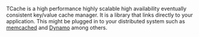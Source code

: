 TCache is a high performance highly scalable high availability eventually consistent key/value cache manager.  It is a library that links directly to your application.  This might be plugged in to your distributed system such as [memcached](http://code.google.com/p/memcached/) and [Dynamo](http://www.allthingsdistributed.com/2007/10/amazons_dynamo.html) among others.